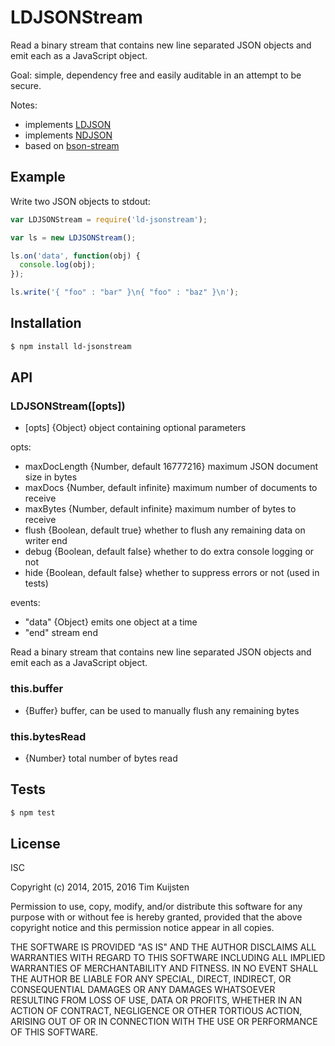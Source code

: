 # LDJSONStream

Read a binary stream that contains new line separated JSON objects and emit each
as a JavaScript object.

Goal: simple, dependency free and easily auditable in an attempt to be secure.

Notes:
* implements [LDJSON](https://en.wikipedia.org/wiki/Line_Delimited_JSON)
* implements [NDJSON](http://ndjson.org/)
* based on [bson-stream](https://www.npmjs.org/package/bson-stream)


## Example

Write two JSON objects to stdout:

```js
var LDJSONStream = require('ld-jsonstream');

var ls = new LDJSONStream();

ls.on('data', function(obj) {
  console.log(obj);
});

ls.write('{ "foo" : "bar" }\n{ "foo" : "baz" }\n');
```


## Installation

```sh
$ npm install ld-jsonstream
```


## API

### LDJSONStream([opts])
* [opts] {Object} object containing optional parameters

opts:
* maxDocLength {Number, default 16777216} maximum JSON document size in bytes
* maxDocs {Number, default infinite} maximum number of documents to receive
* maxBytes {Number, default infinite} maximum number of bytes to receive
* flush {Boolean, default true} whether to flush any remaining data on writer end
* debug {Boolean, default false} whether to do extra console logging or not
* hide {Boolean, default false} whether to suppress errors or not (used in tests)

events:
* "data" {Object}  emits one object at a time
* "end"  stream end

Read a binary stream that contains new line separated JSON objects and emit each
as a JavaScript object.

### this.buffer
* {Buffer} buffer, can be used to manually flush any remaining bytes

### this.bytesRead
* {Number} total number of bytes read


## Tests

```sh
$ npm test
```


## License

ISC

Copyright (c) 2014, 2015, 2016 Tim Kuijsten

Permission to use, copy, modify, and/or distribute this software for any
purpose with or without fee is hereby granted, provided that the above
copyright notice and this permission notice appear in all copies.

THE SOFTWARE IS PROVIDED "AS IS" AND THE AUTHOR DISCLAIMS ALL WARRANTIES
WITH REGARD TO THIS SOFTWARE INCLUDING ALL IMPLIED WARRANTIES OF
MERCHANTABILITY AND FITNESS. IN NO EVENT SHALL THE AUTHOR BE LIABLE FOR
ANY SPECIAL, DIRECT, INDIRECT, OR CONSEQUENTIAL DAMAGES OR ANY DAMAGES
WHATSOEVER RESULTING FROM LOSS OF USE, DATA OR PROFITS, WHETHER IN AN
ACTION OF CONTRACT, NEGLIGENCE OR OTHER TORTIOUS ACTION, ARISING OUT OF
OR IN CONNECTION WITH THE USE OR PERFORMANCE OF THIS SOFTWARE.
